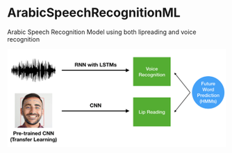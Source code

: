 # ArabicSpeechRecognitionML
Arabic Speech Recognition Model using both lipreading and voice recognition

![ScreenShot](https://github.com/omardroubi/ArabicSpeechRecognitionML/blob/master/Media/Design.png)
